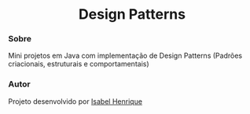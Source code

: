 <h1 align="center">
  Design Patterns
</h1>

### Sobre
Mini projetos em Java com implementação de Design Patterns (Padrões criacionais, estruturais e comportamentais)

### Autor

Projeto desenvolvido por [Isabel Henrique](https://www.linkedin.com/in/isabel-henrique/)